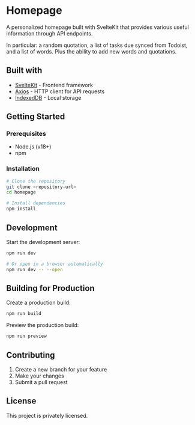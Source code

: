 # Homepage

A personalized homepage built with SvelteKit that provides various useful information through API endpoints.

In particular: a random quotation, a list of tasks due synced from Todoist, and a list of words. Plus the ability to add new words and quotations.


## Built with

- [SvelteKit](https://kit.svelte.dev/) - Frontend framework
- [Axios](https://axios-http.com/) - HTTP client for API requests
- [IndexedDB](https://www.w3.org/TR/IndexedDB/) - Local storage

## Getting Started

### Prerequisites

- Node.js (v18+)
- npm

### Installation

```bash
# Clone the repository
git clone <repository-url>
cd homepage

# Install dependencies
npm install
```

## Development

Start the development server:

```bash
npm run dev

# Or open in a browser automatically
npm run dev -- --open
```

## Building for Production

Create a production build:

```bash
npm run build
```

Preview the production build:

```bash
npm run preview
```

## Contributing

1. Create a new branch for your feature
2. Make your changes
3. Submit a pull request

## License

This project is privately licensed.